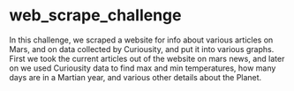 # web_scrape_challenge


In this challenge, we scraped a website for info about various articles on Mars, and on data collected by Curiousity, and put it into various graphs.  
First we took the current articles out of the website on mars news, and later on we used Curiousity data to find max and min temperatures, how many days
are in a Martian year, and various other details about the Planet.